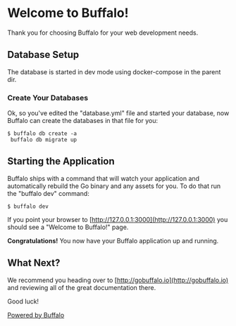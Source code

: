 # Welcome to Buffalo!

Thank you for choosing Buffalo for your web development needs.

## Database Setup

The database is started in dev mode using docker-compose in the parent dir.

### Create Your Databases

Ok, so you've edited the "database.yml" file and started your database, now Buffalo can create the databases in that file for you:

	$ buffalo db create -a
	 buffalo db migrate up

## Starting the Application

Buffalo ships with a command that will watch your application and automatically rebuild the Go binary and any assets for you. To do that run the "buffalo dev" command:

	$ buffalo dev

If you point your browser to [http://127.0.0.1:3000](http://127.0.0.1:3000) you should see a "Welcome to Buffalo!" page.

**Congratulations!** You now have your Buffalo application up and running.

## What Next?

We recommend you heading over to [http://gobuffalo.io](http://gobuffalo.io) and reviewing all of the great documentation there.

Good luck!

[Powered by Buffalo](http://gobuffalo.io)
